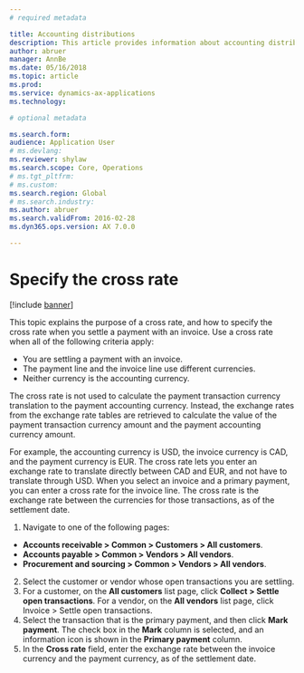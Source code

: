 ```yaml
---
# required metadata

title: Accounting distributions
description: This article provides information about accounting distributions and describes the options that are available for processing them. Accounting distributions are used to allocate monetary amounts for a source document to specific ledger accounts. 
author: abruer
manager: AnnBe
ms.date: 05/16/2018
ms.topic: article
ms.prod: 
ms.service: dynamics-ax-applications
ms.technology: 

# optional metadata

ms.search.form: 
audience: Application User
# ms.devlang: 
ms.reviewer: shylaw
ms.search.scope: Core, Operations
# ms.tgt_pltfrm: 
# ms.custom: 
ms.search.region: Global
# ms.search.industry: 
ms.author: abruer
ms.search.validFrom: 2016-02-28
ms.dyn365.ops.version: AX 7.0.0

---
```


# Specify the cross rate

[!include [banner](../includes/banner.md)]

This topic explains the purpose of a cross rate, and how to specify the cross rate when you settle a payment with an invoice. Use a cross rate when all of the following criteria apply: 
-	You are settling a payment with an invoice. 
-	The payment line and the invoice line use different currencies. 
-	Neither currency is the accounting currency. 

The cross rate is not used to calculate the payment transaction currency translation to the payment accounting currency. Instead, the exchange rates from the exchange rate tables are retrieved to calculate the value of the payment transaction currency amount and the payment accounting currency amount. 

For example, the accounting currency is USD, the invoice currency is CAD, and the payment currency is EUR. The cross rate lets you enter an exchange rate to translate directly between CAD and EUR, and not have to translate through USD. 
When you select an invoice and a primary payment, you can enter a cross rate for the invoice line. The cross rate is the exchange rate between the currencies for those transactions, as of the settlement date.

1.	Navigate to one of the following pages:
- **Accounts receivable > Common > Customers > All customers**. 
- **Accounts payable > Common > Vendors > All vendors**. 
- **Procurement and sourcing > Common > Vendors > All vendors**. 
2.	Select the customer or vendor whose open transactions you are settling. 
3.	For a customer, on the **All customers** list page, click **Collect > Settle open transactions**. For a vendor, on the **All vendors** list page, click Invoice > Settle open transactions. 
4.	Select the transaction that is the primary payment, and then click **Mark payment**. The check box in the **Mark** column is selected, and an information icon is shown in the **Primary payment** column. 
5.	In the **Cross rate** field, enter the exchange rate between the invoice currency and the payment currency, as of the settlement date. 



